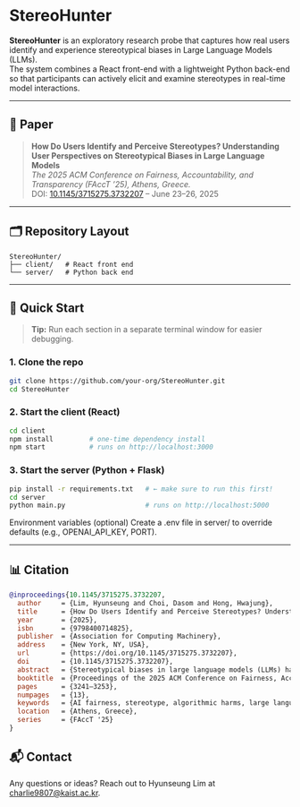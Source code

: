 # StereoHunter

**StereoHunter** is an exploratory research probe that captures how real users identify and experience stereotypical biases in Large Language Models (LLMs).  
The system combines a React front-end with a lightweight Python back-end so that participants can actively elicit and examine stereotypes in real-time model interactions.

---

## 📑 Paper

> **How Do Users Identify and Perceive Stereotypes? Understanding User Perspectives on Stereotypical Biases in Large Language Models**  
> *The 2025 ACM Conference on Fairness, Accountability, and Transparency (FAccT ’25), Athens, Greece.*  
> DOI: [10.1145/3715275.3732207](https://doi.org/10.1145/3715275.3732207) – June 23–26, 2025

---

## 🗂️ Repository Layout

```text
StereoHunter/
├── client/   # React front end
└── server/   # Python back end
```
---

## 🚀 Quick Start

> **Tip:** Run each section in a separate terminal window for easier debugging.

### 1. Clone the repo

```bash
git clone https://github.com/your-org/StereoHunter.git
cd StereoHunter
```
### 2. Start the client (React)

```bash
cd client
npm install         # one-time dependency install
npm start           # runs on http://localhost:3000
```

### 3. Start the server (Python + Flask)

```bash
pip install -r requirements.txt   # ← make sure to run this first!
cd server
python main.py                    # runs on http://localhost:5000
```
Environment variables (optional)
Create a .env file in server/ to override defaults (e.g., OPENAI_API_KEY, PORT).

---

## 📊 Citation
```bibtex
@inproceedings{10.1145/3715275.3732207,
  author     = {Lim, Hyunseung and Choi, Dasom and Hong, Hwajung},
  title      = {How Do Users Identify and Perceive Stereotypes? Understanding User Perspectives on Stereotypical Biases in Large Language Models},
  year       = {2025},
  isbn       = {9798400714825},
  publisher  = {Association for Computing Machinery},
  address    = {New York, NY, USA},
  url        = {https://doi.org/10.1145/3715275.3732207},
  doi        = {10.1145/3715275.3732207},
  abstract   = {Stereotypical biases in large language models (LLMs) have the potential to result in discriminatory responses, posing harm to users and disrupting interactions. While prior research has predominantly focused on assessing stereotypes in LLMs with fairness metrics, there is a limited understanding of how users identify and perceive stereotypes in LLMs. To address this gap, we introduce StereoHunter, a research probe tool designed to examine how individuals identify and perceive stereotypes by observing interactions in which users elicit stereotypical responses from LLMs. Our findings reveal the nuanced considerations and challenges participants faced when evaluating these stereotypes, which varied based on their backgrounds and preconceptions about LLMs. Based on these insights, we discuss how diverse user perspectives can be reflected in identifying stereotypes and informing fairness metrics for mitigating biases in LLMs.},
  booktitle  = {Proceedings of the 2025 ACM Conference on Fairness, Accountability, and Transparency},
  pages      = {3241–3253},
  numpages   = {13},
  keywords   = {AI fairness, stereotype, algorithmic harms, large language model, human-AI interaction},
  location   = {Athens, Greece},
  series     = {FAccT '25}
}
```

## 📬 Contact
Any questions or ideas? Reach out to Hyunseung Lim at charlie9807@kaist.ac.kr.
